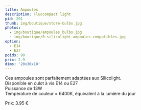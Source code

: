 ```yaml
---
title: Ampoules
description: Fluocompact light
pid: 201
thumb: img/boutique/store-bulbs.jpg
photos:
  - img/boutique/ampoules_bulbs.jpg
  - img/boutique/0-silicolight-ampoules-compatibles.jpg
option:
  - E14
  - E27
poids: 90
prix: 2.9
dims: '20x30x10'
---
```


Ces ampoules sont parfaitement adaptées aux Silicolight.  
Disponible en culot à vis E14 ou E27  
Puissance de 13W  
Température de couleur = 6400K, équivalent à la lumière du jour  

Prix: 3.95 €